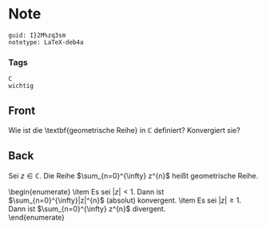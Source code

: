 # Note
```
guid: I}2M%zq3sm
notetype: LaTeX-deb4a
```

### Tags
```
C
wichtig
```

## Front
Wie ist die \textbf{geometrische Reihe} in $\mathbb{C}$ definiert? Konvergiert sie?

## Back
Sei $z \in \mathbb{C} .$ Die Reihe $\sum_{n=0}^{\infty} z^{n}$ heißt geometrische Reihe.<div>\begin{enumerate}
\item Es sei $|z|<1$. Dann ist $\sum_{n=0}^{\infty}|z|^{n}$ (absolut) konvergent.
\item Es sei $|z| \geq 1$. Dann ist $\sum_{n=0}^{\infty} z^{n}$ divergent.</div><div>\end{enumerate}</div>
